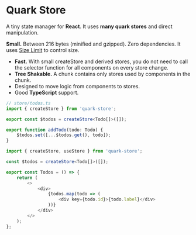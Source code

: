 # Quark Store

A tiny state manager for **React**.
It uses **many quark stores** and direct manipulation.

**Small.** Between 216 bytes (minified and gzipped).
Zero dependencies. It uses [Size Limit] to control size.

- **Fast.** With small createStore and derived stores, you do not need to call
  the selector function for all components on every store change.
- **Tree Shakable.** A chunk contains only stores used by components
  in the chunk.
- Designed to move logic from components to stores.
- Good **TypeScript** support.

```ts
// store/todos.ts
import { createStore } from 'quark-store';

export const $todos = createStore<Todo[]>([]);

export function addTodo(todo: Todo) {
	$todos.set([...$todos.get(), todo]);
}
```

```ts
import { createStore, useStore } from 'quark-store';

const $todos = createStore<Todo[]>([]);

export const Todos = () => {
	return (
		<>
			<div>
				{todos.map(todo => (
					<div key={todo.id}>{todo.label}</div>
				))}
			</div>
		</>
	);
};
```

[Size Limit]: https://github.com/ai/size-limit
